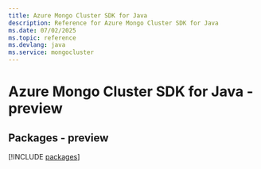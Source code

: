 ```yaml
---
title: Azure Mongo Cluster SDK for Java
description: Reference for Azure Mongo Cluster SDK for Java
ms.date: 07/02/2025
ms.topic: reference
ms.devlang: java
ms.service: mongocluster
---
```

# Azure Mongo Cluster SDK for Java - preview
## Packages - preview
[!INCLUDE [packages](mongo-cluster-index.md)]